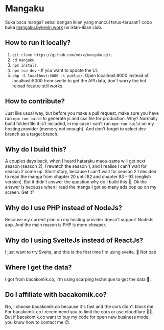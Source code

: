# Mangaku
Suka baca manga? sebal dengan iklan yang muncul terus-terusan? coba buka [mangaku.bykevin.work](https://mangaku.bykevin.work/) no iklan-iklan club.

## How to run it locally?
1. `git clone https://github.com/vnxx/mangaku.git`.
2. `cd mangaku`.
3. `npm install`.
4. `npm run dev` - If you want to update the UI.
5. `php -S localhost:8000 -t public/`. Open localhost:8000 instead of localhost:5000 from svelte to get the API data, don't worry the hot reload feautre still works.

## How to contribute?
Just like usual way, but before you make a pull request, make sure you have run `npm run build` to generate js and css file for production. Why? Normally build folder/file it is't included, in my case I can't run `npm run build` on my hosting provider (memory not enough). And don't forget to select dev branch as a target branch.

## Why do I build this?
A couples days back, when I heard hataraku maou-sama will get next season (season 2), I rewatch the season 1, and I realise I can't wait for season 2 come up. Short story, because I can't wait for season 2 I decided to read the manga from chapter 20 until 82 and chapter 83 - 93 (english version). But it didn't answer the question why do I build this 🤪. Ok the answer is because when I read the manga I got so many ads pop up on my screen. Get it?

## Why do I use PHP instead of NodeJs?
Because my current plan on my hosting provider doesn't support NodeJs app. And the main reason is PHP is more cheaper.

## Why do I using SvelteJs instead of ReactJs?
I just want to try Svelte, and this is the first time I'm using svelte. 🤔 Not bad.

## Where I get the data?
I got from bacakomik.co, I'm using scarping technique to get the data 👀.

## Do I affiliate with bacakomik.co?
No, I choose bacakomik.co because it's fast and the cors didn't block me. For bacakomik.co I recommend you to limit the cors or use cloudflare 👌🏻. But if bacakomik.co want to buy my code for open new business model, you know how to contact me 😉.
